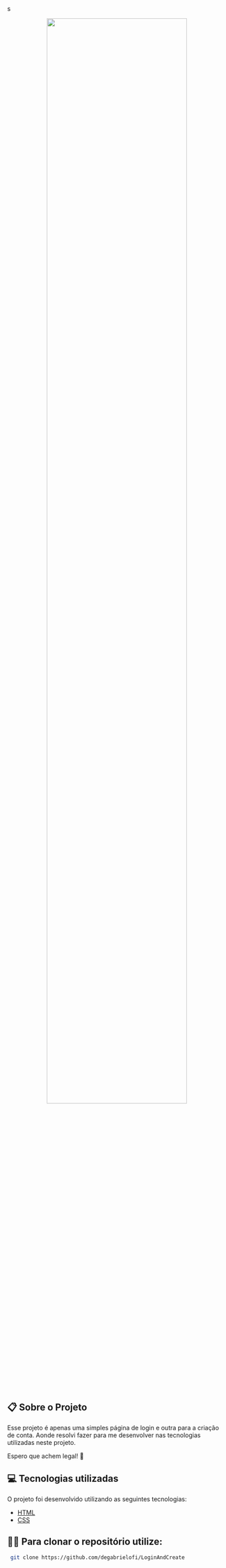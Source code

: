  s <br>
  <p align="center">
  <img alt"Video" src="./GitHub/Página Final.gif" width="80%">
  </p>
  <br>
  
  ## :clipboard: Sobre o Projeto
  
  Esse projeto é apenas uma simples página de login e outra para a criação de conta. Aonde resolvi fazer para me desenvolver nas tecnologias utilizadas neste projeto. 
 
  Espero que achem legal! 🤩
  

## :computer: Tecnologias utilizadas
  
 O projeto foi desenvolvido utilizando as seguintes tecnologias:
  
 - [HTML](https://developer.mozilla.org/pt-BR/docs/Web/HTML)
 - [CSS](https://developer.mozilla.org/pt-BR/docs/Web/CSS)

## 🕵️‍♂️ Para clonar o repositório utilize:
```bash
 git clone https://github.com/degabrielofi/LoginAndCreate
```

